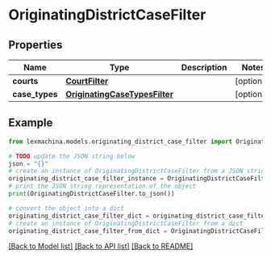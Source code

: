 # OriginatingDistrictCaseFilter


## Properties

Name | Type | Description | Notes
------------ | ------------- | ------------- | -------------
**courts** | [**CourtFilter**](CourtFilter.md) |  | [optional] 
**case_types** | [**OriginatingCaseTypesFilter**](OriginatingCaseTypesFilter.md) |  | [optional] 

## Example

```python
from lexmachina.models.originating_district_case_filter import OriginatingDistrictCaseFilter

# TODO update the JSON string below
json = "{}"
# create an instance of OriginatingDistrictCaseFilter from a JSON string
originating_district_case_filter_instance = OriginatingDistrictCaseFilter.from_json(json)
# print the JSON string representation of the object
print(OriginatingDistrictCaseFilter.to_json())

# convert the object into a dict
originating_district_case_filter_dict = originating_district_case_filter_instance.to_dict()
# create an instance of OriginatingDistrictCaseFilter from a dict
originating_district_case_filter_from_dict = OriginatingDistrictCaseFilter.from_dict(originating_district_case_filter_dict)
```
[[Back to Model list]](../README.md#documentation-for-models) [[Back to API list]](../README.md#documentation-for-api-endpoints) [[Back to README]](../README.md)


